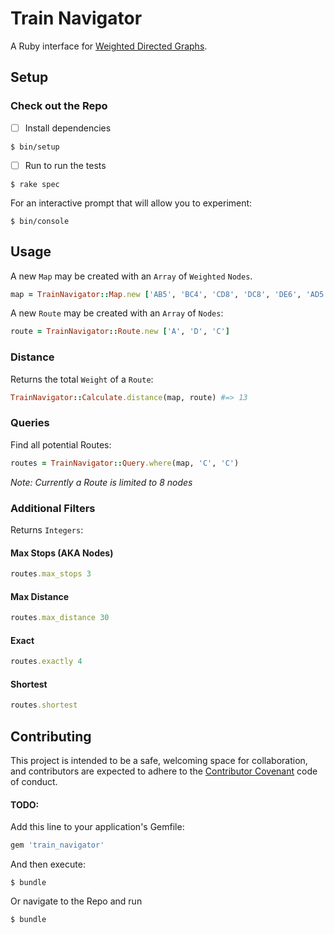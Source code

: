 # Train Navigator

A Ruby interface for [Weighted Directed Graphs](https://genome.cshlp.org/content/9/1/79/F4.medium.gif).

## Setup

### Check out the Repo

- [ ] Install dependencies

```
$ bin/setup
```

- [ ] Run to run the tests

```
$ rake spec
```

For an interactive prompt that will allow you to experiment:

```
$ bin/console
```

## Usage

A new `Map` may be created with an `Array` of `Weighted` `Nodes`.

```ruby
map = TrainNavigator::Map.new ['AB5', 'BC4', 'CD8', 'DC8', 'DE6', 'AD5', 'CE2', 'EB3', 'AE7']
```

A new `Route` may be created with an `Array` of `Nodes`:

```ruby
route = TrainNavigator::Route.new ['A', 'D', 'C']
```

### Distance

Returns the total `Weight` of a `Route`:

```ruby
TrainNavigator::Calculate.distance(map, route) #=> 13
```

### Queries

Find all potential Routes:

```ruby
routes = TrainNavigator::Query.where(map, 'C', 'C')
```

_Note: Currently a Route is limited to 8 nodes_

### Additional Filters

Returns `Integers`:

#### Max Stops (AKA Nodes)

```ruby
routes.max_stops 3
```

#### Max Distance

```ruby
routes.max_distance 30
```

#### Exact

```ruby
routes.exactly 4
```

#### Shortest

```ruby
routes.shortest
```

## Contributing

This project is intended to be a safe, welcoming space for collaboration, and contributors are expected to adhere to the [Contributor Covenant](http://contributor-covenant.org) code of conduct.

#### TODO:

Add this line to your application's Gemfile:

```ruby
gem 'train_navigator'
```

And then execute:

    $ bundle

Or navigate to the Repo and run

    $ bundle
